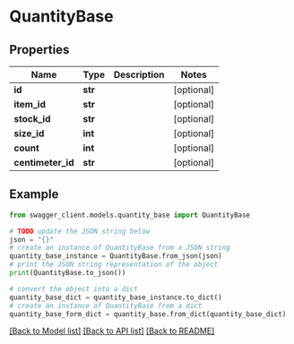 # QuantityBase


## Properties

Name | Type | Description | Notes
------------ | ------------- | ------------- | -------------
**id** | **str** |  | [optional] 
**item_id** | **str** |  | [optional] 
**stock_id** | **str** |  | [optional] 
**size_id** | **int** |  | [optional] 
**count** | **int** |  | [optional] 
**centimeter_id** | **str** |  | [optional] 

## Example

```python
from swagger_client.models.quantity_base import QuantityBase

# TODO update the JSON string below
json = "{}"
# create an instance of QuantityBase from a JSON string
quantity_base_instance = QuantityBase.from_json(json)
# print the JSON string representation of the object
print(QuantityBase.to_json())

# convert the object into a dict
quantity_base_dict = quantity_base_instance.to_dict()
# create an instance of QuantityBase from a dict
quantity_base_form_dict = quantity_base.from_dict(quantity_base_dict)
```
[[Back to Model list]](../README.md#documentation-for-models) [[Back to API list]](../README.md#documentation-for-api-endpoints) [[Back to README]](../README.md)


